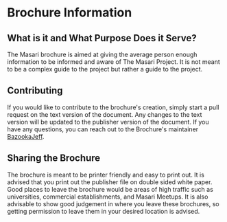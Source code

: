 # Brochure Information

## What is it and What Purpose Does it Serve?

The Masari brochure is aimed at giving the average person enough information to be informed and aware of The Masari Project.
It is not meant to be a complex guide to the project but rather a guide to the project. 

## Contributing

If you would like to contribute to the brochure's creation, simply start a pull request on the text version of the document. 
Any changes to the text version will be updated to the publisher version of the document. If you have any questions, you can 
reach out to the Brochure's maintainer [BazookaJeff](https://twitter.com/bazookajeff). 

## Sharing the Brochure

The brochure is meant to be printer friendly and easy to print out. It is advised that you print out the publisher file on double
sided white paper. Good places to leave the brochure would be areas of high traffic such as universities, commercial establishments, 
and Masari Meetups. It is also advisable to show good judgement in where you leave these brochures, so getting permission to leave them
in your desired location is advised. 
